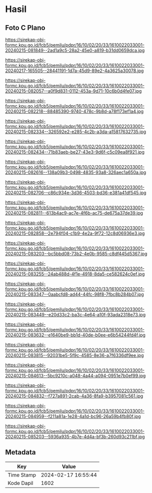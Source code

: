 # Hasil

## Foto C Plano

https://sirekap-obj-formc.kpu.go.id/fcb5/pemilu/pdpr/16/10/02/20/33/1610022033001-20240215-081849--2ad1a9c5-28a2-45e0-a819-b31dd0659dca.jpg

https://sirekap-obj-formc.kpu.go.id/fcb5/pemilu/pdpr/16/10/02/20/33/1610022033001-20240217-165505--28441191-1d7a-45d9-89e2-4a3625a30078.jpg

https://sirekap-obj-formc.kpu.go.id/fcb5/pemilu/pdpr/16/10/02/20/33/1610022033001-20240215-082057--a0f9d831-0112-453a-9d71-10c6b0d4fe07.jpg

https://sirekap-obj-formc.kpu.go.id/fcb5/pemilu/pdpr/16/10/02/20/33/1610022033001-20240215-082218--88485390-9740-478c-9b8d-a78f173ef1a4.jpg

https://sirekap-obj-formc.kpu.go.id/fcb5/pemilu/pdpr/16/10/02/20/33/1610022033001-20240215-082334--326592e2-e285-4c2b-a3da-a15817632735.jpg

https://sirekap-obj-formc.kpu.go.id/fcb5/pemilu/pdpr/16/10/02/20/33/1610022033001-20240215-082434--71b83aeb-be27-43e3-9d6f-c5c09ea8f921.jpg

https://sirekap-obj-formc.kpu.go.id/fcb5/pemilu/pdpr/16/10/02/20/33/1610022033001-20240215-082616--138a09b3-0498-4835-93a8-326aec1a650a.jpg

https://sirekap-obj-formc.kpu.go.id/fcb5/pemilu/pdpr/16/10/02/20/33/1610022033001-20240215-082706--c86c934e-3d36-4503-bd36-e381a41df545.jpg

https://sirekap-obj-formc.kpu.go.id/fcb5/pemilu/pdpr/16/10/02/20/33/1610022033001-20240215-082811--613b4ac9-ac7e-4f6b-ac75-de675a37de39.jpg

https://sirekap-obj-formc.kpu.go.id/fcb5/pemilu/pdpr/16/10/02/20/33/1610022033001-20240215-082858--2e794f04-c1b9-4e2a-9f72-12c8d06936e3.jpg

https://sirekap-obj-formc.kpu.go.id/fcb5/pemilu/pdpr/16/10/02/20/33/1610022033001-20240215-083203--bc5bbd08-73b2-4e0b-9585-c8df445d5367.jpg

https://sirekap-obj-formc.kpu.go.id/fcb5/pemilu/pdpr/16/10/02/20/33/1610022033001-20240215-083255--24ab488d-4f1e-4918-8da5-ce582624c0ef.jpg

https://sirekap-obj-formc.kpu.go.id/fcb5/pemilu/pdpr/16/10/02/20/33/1610022033001-20240215-083347--0aabcfd8-ad44-44fc-98f8-7fbc8b284b07.jpg

https://sirekap-obj-formc.kpu.go.id/fcb5/pemilu/pdpr/16/10/02/20/33/1610022033001-20240215-083449--e20d33c2-ba3c-4e64-a10f-93ada2318e73.jpg

https://sirekap-obj-formc.kpu.go.id/fcb5/pemilu/pdpr/16/10/02/20/33/1610022033001-20240215-083632--e1640be9-bb1d-40de-b0ee-e6b54244fd4f.jpg

https://sirekap-obj-formc.kpu.go.id/fcb5/pemilu/pdpr/16/10/02/20/33/1610022033001-20240215-083815--92031be5-5f9c-4585-8e36-a7f6336df9ee.jpg

https://sirekap-obj-formc.kpu.go.id/fcb5/pemilu/pdpr/16/10/02/20/33/1610022033001-20240215-084613--5bc9210c-a048-4a44-a094-0951e7b0ef99.jpg

https://sirekap-obj-formc.kpu.go.id/fcb5/pemilu/pdpr/16/10/02/20/33/1610022033001-20240215-084832--f727a891-2cab-4a36-8fa9-b3957081c561.jpg

https://sirekap-obj-formc.kpu.go.id/fcb5/pemilu/pdpr/16/10/02/20/33/1610022033001-20240215-084959--f211a81a-1e28-4a1d-bc96-26a59b4fb80f.jpg

https://sirekap-obj-formc.kpu.go.id/fcb5/pemilu/pdpr/16/10/02/20/33/1610022033001-20240215-085203--5936a935-4b7e-4d4a-bf3b-260d93c211bf.jpg


## Metadata

| Key        | Value               |
| ---------- | ------------------- |
| Time Stamp | 2024-02-17 16:55:44 |
| Kode Dapil | 1602                |



